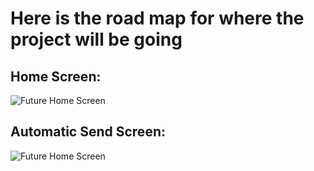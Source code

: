 # Here is the road map for where the project will be going

## Home Screen:
![Future Home Screen](http://drive.google.com/uc?export=view&id=1gaWaKu92woRvoi5qfHQI0EUHz2Od_yyb)

## Automatic Send Screen:
![Future Home Screen](http://drive.google.com/uc?export=view&id=18TeSjJZirUijNfjf_ZrUJryPMwvzhmoR)
